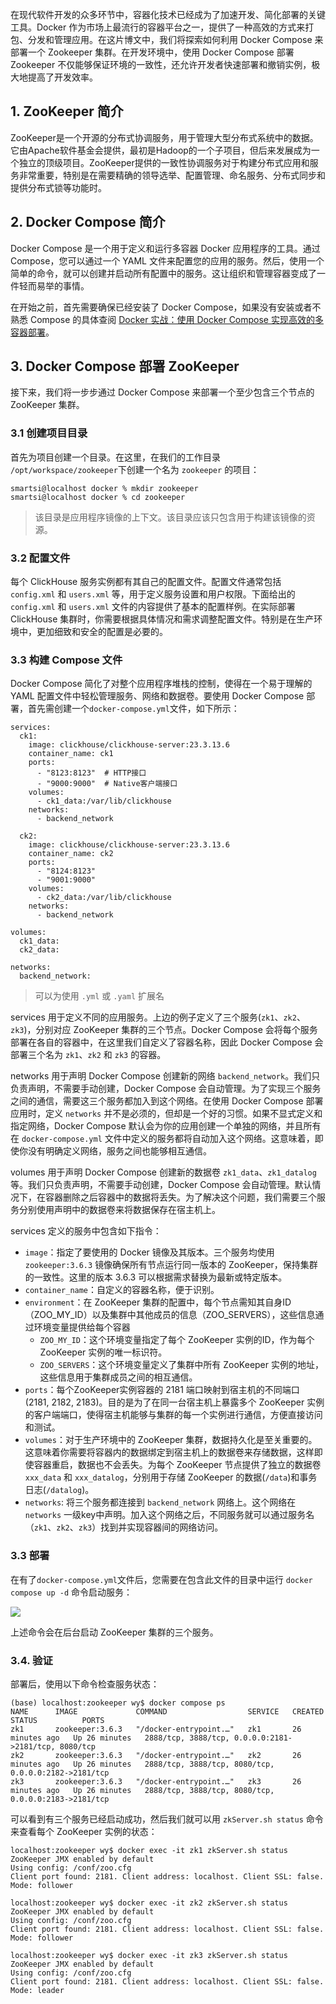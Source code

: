 在现代软件开发的众多环节中，容器化技术已经成为了加速开发、简化部署的关键工具。Docker 作为市场上最流行的容器平台之一，提供了一种高效的方式来打包、分发和管理应用。在这片博文中，我们将探索如何利用 Docker Compose 来部署一个 Zookeeper 集群。在开发环境中，使用 Docker Compose 部署 Zookeeper 不仅能够保证环境的一致性，还允许开发者快速部署和撤销实例，极大地提高了开发效率。

## 1. ZooKeeper 简介

ZooKeeper是一个开源的分布式协调服务，用于管理大型分布式系统中的数据。它由Apache软件基金会提供，最初是Hadoop的一个子项目，但后来发展成为一个独立的顶级项目。ZooKeeper提供的一致性协调服务对于构建分布式应用和服务非常重要，特别是在需要精确的领导选举、配置管理、命名服务、分布式同步和提供分布式锁等功能时。

## 2. Docker Compose 简介

Docker Compose 是一个用于定义和运行多容器 Docker 应用程序的工具。通过 Compose，您可以通过一个 YAML 文件来配置您的应用的服务。然后，使用一个简单的命令，就可以创建并启动所有配置中的服务。这让组织和管理容器变成了一件轻而易举的事情。

在开始之前，首先需要确保已经安装了 Docker Compose，如果没有安装或者不熟悉 Compose 的具体查阅 [Docker 实战：使用 Docker Compose 实现高效的多容器部署](https://smartsi.blog.csdn.net/article/details/138414972)。

## 3. Docker Compose 部署 ZooKeeper

接下来，我们将一步步通过 Docker Compose 来部署一个至少包含三个节点的 ZooKeeper 集群。

### 3.1 创建项目目录

首先为项目创建一个目录。在这里，在我们的工作目录 `/opt/workspace/zookeeper`下创建一个名为 `zookeeper` 的项目：
```shell
smartsi@localhost docker % mkdir zookeeper
smartsi@localhost docker % cd zookeeper
```

> 该目录是应用程序镜像的上下文。该目录应该只包含用于构建该镜像的资源。

### 3.2 配置文件

每个 ClickHouse 服务实例都有其自己的配置文件。配置文件通常包括 `config.xml` 和 `users.xml` 等，用于定义服务设置和用户权限。下面给出的 `config.xml` 和 `users.xml` 文件的内容提供了基本的配置样例。在实际部署 ClickHouse 集群时，你需要根据具体情况和需求调整配置文件。特别是在生产环境中，更加细致和安全的配置是必要的。


### 3.3 构建 Compose 文件

Docker Compose 简化了对整个应用程序堆栈的控制，使得在一个易于理解的 YAML 配置文件中轻松管理服务、网络和数据卷。要使用 Docker Compose 部署，首先需创建一个`docker-compose.yml`文件，如下所示：

```shell
services:
  ck1:
    image: clickhouse/clickhouse-server:23.3.13.6
    container_name: ck1
    ports:
      - "8123:8123"  # HTTP接口
      - "9000:9000"  # Native客户端接口
    volumes:
      - ck1_data:/var/lib/clickhouse
    networks:
      - backend_network

  ck2:
    image: clickhouse/clickhouse-server:23.3.13.6
    container_name: ck2
    ports:
      - "8124:8123"
      - "9001:9000"
    volumes:
      - ck2_data:/var/lib/clickhouse
    networks:
      - backend_network

volumes:
  ck1_data:
  ck2_data:

networks:
  backend_network:
```

> 可以为使用 `.yml` 或 `.yaml` 扩展名

services 用于定义不同的应用服务。上边的例子定义了三个服务(`zk1`、`zk2`、`zk3`)，分别对应 ZooKeeper 集群的三个节点。Docker Compose 会将每个服务部署在各自的容器中，在这里我们自定义了容器名称，因此 Docker Compose 会部署三个名为 `zk1`、`zk2` 和 `zk3` 的容器。

networks 用于声明 Docker Compose 创建新的网络 `backend_network`。我们只负责声明，不需要手动创建，Docker Compose 会自动管理。为了实现三个服务之间的通信，需要这三个服务都加入到这个网络。在使用 Docker Compose 部署应用时，定义 `networks` 并不是必须的，但却是一个好的习惯。如果不显式定义和指定网络，Docker Compose 默认会为你的应用创建一个单独的网络，并且所有在 `docker-compose.yml` 文件中定义的服务都将自动加入这个网络。这意味着，即使你没有明确定义网络，服务之间也能够相互通信。

volumes 用于声明 Docker Compose 创建新的数据卷 `zk1_data`、`zk1_datalog` 等。我们只负责声明，不需要手动创建，Docker Compose 会自动管理。默认情况下，在容器删除之后容器中的数据将丢失。为了解决这个问题，我们需要三个服务分别使用声明中的数据卷来将数据保存在宿主机上。

services 定义的服务中包含如下指令：
- `image`：指定了要使用的 Docker 镜像及其版本。三个服务均使用 `zookeeper:3.6.3` 镜像确保所有节点运行同一版本的 ZooKeeper，保持集群的一致性。这里的版本 3.6.3 可以根据需求替换为最新或特定版本。
- `container_name`：自定义的容器名称，便于识别。
- `environment`：在 ZooKeeper 集群的配置中，每个节点需知其自身ID（ZOO_MY_ID）以及集群中其他成员的信息（ZOO_SERVERS），这些信息通过环境变量提供给每个容器
  - `ZOO_MY_ID`：这个环境变量指定了每个 ZooKeeper 实例的ID，作为每个 ZooKeeper 实例的唯一标识符。
  - `ZOO_SERVERS`：这个环境变量定义了集群中所有 ZooKeeper 实例的地址，这些信息用于集群成员之间的相互通信。
- `ports`：每个ZooKeeper实例容器的 2181 端口映射到宿主机的不同端口 (2181, 2182, 2183)。目的是为了在同一台宿主机上暴露多个 ZooKeeper 实例的客户端端口，使得宿主机能够与集群的每一个实例进行通信，方便直接访问和测试。
- `volumes`：对于生产环境中的 ZooKeeper 集群，数据持久化是至关重要的。这意味着你需要将容器内的数据绑定到宿主机上的数据卷来存储数据，这样即使容器重启，数据也不会丢失。为每个 ZooKeeper 节点提供了独立的数据卷 `xxx_data` 和 `xxx_datalog`，分别用于存储 ZooKeeper 的数据(`/data`)和事务日志(`/datalog`)。
- `networks`: 将三个服务都连接到 `backend_network` 网络上。这个网络在 `networks` 一级key中声明。加入这个网络之后，不同服务就可以通过服务名（`zk1`、`zk2`、`zk3`）找到并实现容器间的网络访问。


### 3.3 部署

在有了`docker-compose.yml`文件后，您需要在包含此文件的目录中运行 `docker compose up -d` 命令启动服务：

![](docker-compose-zookeeper-cluster-1.png)

上述命令会在后台启动 ZooKeeper 集群的三个服务。

### 3.4. 验证

部署后，使用以下命令检查服务状态：
```shell
(base) localhost:zookeeper wy$ docker compose ps
NAME      IMAGE             COMMAND                  SERVICE   CREATED          STATUS          PORTS
zk1       zookeeper:3.6.3   "/docker-entrypoint.…"   zk1       26 minutes ago   Up 26 minutes   2888/tcp, 3888/tcp, 0.0.0.0:2181->2181/tcp, 8080/tcp
zk2       zookeeper:3.6.3   "/docker-entrypoint.…"   zk2       26 minutes ago   Up 26 minutes   2888/tcp, 3888/tcp, 8080/tcp, 0.0.0.0:2182->2181/tcp
zk3       zookeeper:3.6.3   "/docker-entrypoint.…"   zk3       26 minutes ago   Up 26 minutes   2888/tcp, 3888/tcp, 8080/tcp, 0.0.0.0:2183->2181/tcp
```
可以看到有三个服务已经启动成功，然后我们就可以用 `zkServer.sh status` 命令来查看每个 ZooKeeper 实例的状态：
```shell
localhost:zookeeper wy$ docker exec -it zk1 zkServer.sh status
ZooKeeper JMX enabled by default
Using config: /conf/zoo.cfg
Client port found: 2181. Client address: localhost. Client SSL: false.
Mode: follower

localhost:zookeeper wy$ docker exec -it zk2 zkServer.sh status
ZooKeeper JMX enabled by default
Using config: /conf/zoo.cfg
Client port found: 2181. Client address: localhost. Client SSL: false.
Mode: follower

localhost:zookeeper wy$ docker exec -it zk3 zkServer.sh status
ZooKeeper JMX enabled by default
Using config: /conf/zoo.cfg
Client port found: 2181. Client address: localhost. Client SSL: false.
Mode: leader
```
